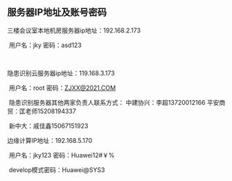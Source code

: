 ## 服务器IP地址及账号密码

三楼会议室本地机房服务器ip地址：192.168.2.173

​		用户名：jky			密码：asd123

​		



隐患识别云服务器ip地址：119.168.3.173

​		用户名：root			密码：ZJXX@2021.COM

​	隐患识别服务器其他两家负责人联系方式：		中建协兴：李超13720012166			平安商贸：匡老师15208194337	

​																																			新中大：戚佳鑫15067151923



边缘计算IP地址：192.168.5.170

​		用户名：jky123		密码：Huawei12#￥%

​		develop模式密码：Huawei@SYS3

